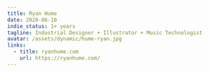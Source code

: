 ```yaml
---
title: Ryan Hume
date: 2020-06-10
indie_status: 1+ years
tagline: Industrial Designer + Illustrator + Music Technologist
avatar: /assets/dynamic/hume-ryan.jpg
links:
  - title: ryanhume.com
    url: https://ryanhume.com/
---
```

